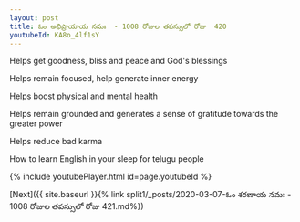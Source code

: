 ```yaml
---
layout: post
title: ఓం అభిప్రాయాయ నమః  - 1008 రోజుల తపస్సులో రోజు  420
youtubeId: KA8o_4lf1sY
---
```

 
 
Helps get goodness, bliss and peace and God's blessings
 
Helps remain focused, help generate inner energy 
 
Helps boost physical and mental health 
 
Helps remain grounded and generates a sense of gratitude towards the greater power 
 
Helps reduce bad karma
 
How to learn English in your sleep for telugu people
 
 
 
 


{% include youtubePlayer.html id=page.youtubeId %}
 
[Next]({{ site.baseurl }}{% link split1/_posts/2020-03-07-ఓం శరణాయ నమః  - 1008 రోజుల తపస్సులో రోజు  421.md%})
 
